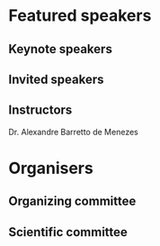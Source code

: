 # Featured speakers

## Keynote speakers


## Invited speakers


## Instructors
Dr. Alexandre Barretto de Menezes

# Organisers


## Organizing committee


## Scientific committee
